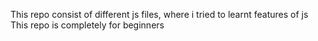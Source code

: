This repo consist of different js files, where i tried to learnt features of js
This repo is completely for beginners 
